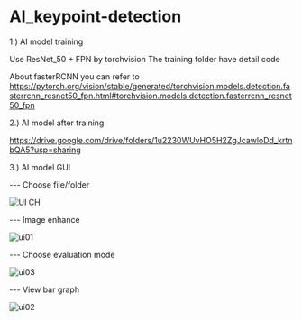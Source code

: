 # AI_keypoint-detection
 
 
1.) AI model training
 
 Use ResNet_50 + FPN  by torchvision 
 The training folder have detail code
 
 About fasterRCNN you can refer to https://pytorch.org/vision/stable/generated/torchvision.models.detection.fasterrcnn_resnet50_fpn.html#torchvision.models.detection.fasterrcnn_resnet50_fpn

 
 2.) AI model after training
 
 https://drive.google.com/drive/folders/1u2230WUvHO5H2ZgJcawloDd_krtnbQA5?usp=sharing
 
 
 
 3.) AI model GUI
 
 
 --- Choose file/folder
 
 ![UI CH](https://user-images.githubusercontent.com/96162307/174446247-51344095-0387-45a3-8664-0ca383f5d81b.jpg)
 
 
 --- Image enhance
 
 ![ui01](https://user-images.githubusercontent.com/96162307/174446375-533839ca-6272-48ae-a4d8-4f26c84d472a.jpg)

--- Choose evaluation mode

![ui03](https://user-images.githubusercontent.com/96162307/174446474-5ebe458b-6284-4256-bc03-1bd678e07d25.jpg)

--- View bar graph

![ui02](https://user-images.githubusercontent.com/96162307/174446588-c1eedb14-ff61-4f4d-bd4d-812468983636.png)



